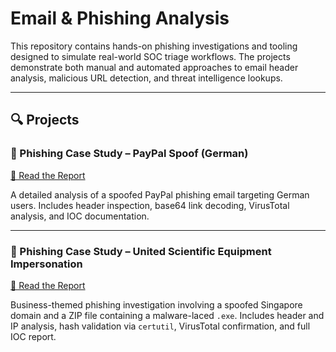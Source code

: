 # Email & Phishing Analysis

This repository contains hands-on phishing investigations and tooling designed to simulate real-world SOC triage workflows. The projects demonstrate both manual and automated approaches to email header analysis, malicious URL detection, and threat intelligence lookups.

---

## 🔍 Projects

### 📧 Phishing Case Study – PayPal Spoof (German)  
[📝 Read the Report](https://github.com/LogLogic/EmailPhishingAnalysis/blob/main/PhishingEmailGermanPaypal/investigation_report.md) 

A detailed analysis of a spoofed PayPal phishing email targeting German users. Includes header inspection, base64 link decoding, VirusTotal analysis, and IOC documentation.  

---

### 📧 Phishing Case Study – United Scientific Equipment Impersonation  
[📝 Read the Report](https://github.com/LogLogic/EmailPhishingAnalysis/blob/main/EmailPhishingAnalysisUnitedScientific/investigation_report.md)  

Business-themed phishing investigation involving a spoofed Singapore domain and a ZIP file containing a malware-laced `.exe`. Includes header and IP analysis, hash validation via `certutil`, VirusTotal confirmation, and full IOC report.  

